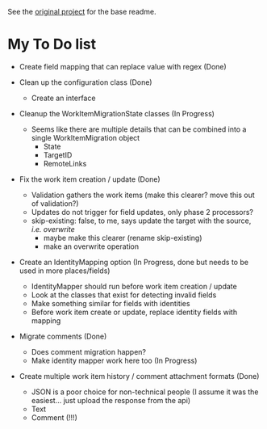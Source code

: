 See the [original project](https://github.com/microsoft/vsts-work-item-migrator) for the base readme.

# My To Do list
* Create field mapping that can replace value with regex (Done)

* Clean up the configuration class (Done)
    * Create an interface
    
* Cleanup the WorkItemMigrationState classes (In Progress)
    * Seems like there are multiple details that can be combined into a single WorkItemMigration object
        * State
        * TargetID
        * RemoteLinks
        
* Fix the work item creation / update (Done)
    * Validation gathers the work items (make this clearer? move this out of validation?)
    * Updates do not trigger for field updates, only phase 2 processors?
    * skip-existing: false, to me, says update the target with the source, *i.e. overwrite*
        * maybe make this clearer (rename skip-existing)
        * make an overwrite operation

* Create an IdentityMapping option (In Progress, done but needs to be used in more places/fields)
    * IdentityMapper should run before work item creation / update
    * Look at the classes that exist for detecting invalid fields
    * Make something similar for fields with identities
    * Before work item create or update, replace identity fields with mapping
    
* Migrate comments (Done)
    * Does comment migration happen?
    * Make identity mapper work here too (In Progress)
    
 * Create multiple work item history / comment attachment formats (Done)
    * JSON is a poor choice for non-technical people (I assume it was the easiest... just upload the response from the api)
    * Text
    * Comment (!!!)
